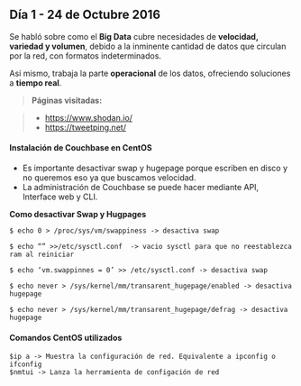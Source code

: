 Día 1 - 24 de Octubre 2016
-------------

Se habló sobre como el **Big Data** cubre necesidades de **velocidad, variedad y volumen**, debido a la inminente cantidad de datos que circulan por la red, con formatos indeterminados.

Así mismo, trabaja la parte **operacional** de los datos, ofreciendo soluciones a **tiempo real**.

> **Páginas visitadas:**

> - https://www.shodan.io/
> - https://tweetping.net/

#### <i class="icon-cog"></i> Instalación de Couchbase en CentOS

 - Es importante desactivar swap y hugepage porque escriben en disco y
   no queremos eso ya que buscamos velocidad.
 -  La administración de Couchbase se puede hacer mediante API, Interface
   web y CLI.

**Como desactivar Swap y Hugpages**

    $ echo 0 > /proc/sys/vm/swappiness -> desactiva swap

    $ echo “” >>/etc/sysctl.conf  -> vacio sysctl para que no reestablezca ram al reiniciar

    $ echo ‘vm.swappinnes = 0’ >> /etc/sysctl.conf -> desactiva swap

    $ echo never > /sys/kernel/mm/transarent_hugepage/enabled -> desactiva hugepage

    $ echo never > /sys/kernel/mm/transarent_hugepage/defrag -> desactiva hugepage
    

#### <i class="icon-cog"></i> Comandos CentOS utilizados

    $ip a -> Muestra la configuración de red. Equivalente a ipconfig o ifconfig
    $nmtui -> Lanza la herramienta de configación de red
